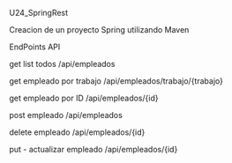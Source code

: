 U24_SpringRest

Creacion de un proyecto Spring utilizando Maven

EndPoints API

get list todos
/api/empleados

get empleado por trabajo
/api/empleados/trabajo/{trabajo}

get empleado por ID
/api/empleados/{id}

post empleado
/api/empleados

delete empleado
/api/empleados/{id}

put - actualizar empleado
/api/empleados/{id}
